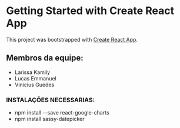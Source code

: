 # Getting Started with Create React App

This project was bootstrapped with [Create React App](https://github.com/facebook/create-react-app).

## Membros da equipe:
- Larissa Kamily
- Lucas Emmanuel
- Vinicius Guedes


### INSTALAÇÕES NECESSARIAS:

- npm install --save react-google-charts
- npm install sassy-datepicker



